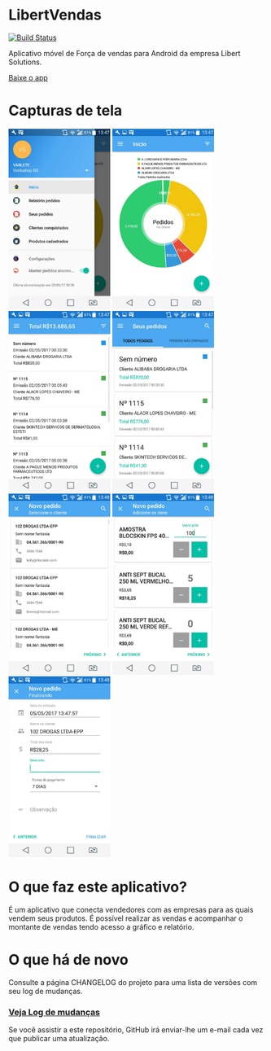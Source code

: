 # LibertVendas

[![Build Status](https://travis-ci.com/filipebezerra/LibertVendas.svg?token=WcsvdNDtxuY4LU57nsWY&branch=master)](https://travis-ci.com/filipebezerra/LibertVendas)

Aplicativo móvel de Força de vendas para Android da empresa Libert Solutions.

[Baixe o app](https://github.com/filipebezerra/LibertVendas/releases/download/v1.0.9/LibertVendas-1.0.9-release.apk)

# Capturas de tela
<img src="art/drawer_menu.jpg" alt="phone image" width="200px" />
<img src="art/graph.jpg" alt="phone image" width="200px" />
<img src="art/report.jpg" alt="phone image" width="200px" />
<img src="art/orders.jpg" alt="phone image" width="200px" />
<img src="art/order_flow_1.jpg" alt="phone image" width="200px" />
<img src="art/order_flow_2.jpg" alt="phone image" width="200px" />
<img src="art/order_flow_3.jpg" alt="phone image" width="200px" />

# O que faz este aplicativo?

É um aplicativo que conecta vendedores com as empresas para as quais vendem seus produtos. É possível realizar as vendas e acompanhar o montante de vendas tendo acesso a gráfico e relatório.

# O que há de novo

Consulte a página CHANGELOG do projeto para uma lista de versões com seu log de mudanças.

### [Veja Log de mudanças](https://github.com/filipebezerra/LibertVendas/blob/master/CHANGELOG.md)

Se você assistir a este repositório, GitHub irá enviar-lhe um e-mail cada vez que publicar uma atualização.
